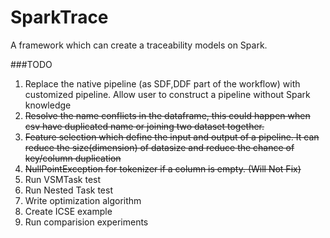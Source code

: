 SparkTrace
===
A framework which can create a traceability models on Spark.


###TODO
1. Replace the native pipeline (as SDF,DDF part of the workflow) with customized pipeline. Allow user to construct a pipeline without Spark knowledge
1. <del>Resolve the name conflicts in the dataframe, this could happen when csv have duplicated name or joining two dataset together.</del>
1. <del>Feature selection which define the input and output of a pipeline. It can reduce the size(dimension) of datasize and reduce the chance of key/column duplication</del>
1. <del>NullPointException for tokenizer if a column is empty. (Will Not Fix)</del>
1. Run VSMTask test 
1. Run Nested Task test
1. Write optimization algorithm
1. Create ICSE example 
1. Run comparision experiments
